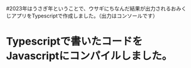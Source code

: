 #2023年はうさぎ年ということで、ウサギにちなんだ結果が出力されるおみくじアプリをTypescriptで作成しました。（出力はコンソールです）
# Typescriptで書いたコードをJavascriptにコンパイルしました。
